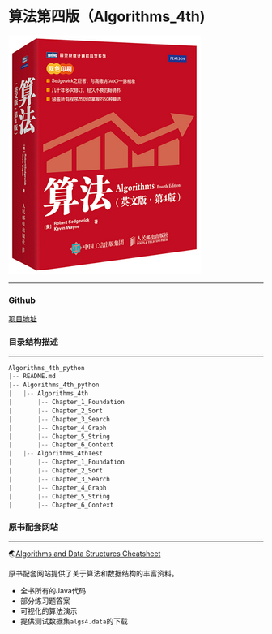 # 算法第四版（Algorithms_4th)

![算法图片](README.assets/algorithms.png)

---------------

### Github 

[项目地址](https://github.com/DongHenry/Algorithms_4th_Python) 

### 目录结构描述

----------------


```python
Algorithms_4th_python
|-- README.md
|-- Algorithms_4th_python
|   |-- Algorithms_4th
|       |-- Chapter_1_Foundation
|       |-- Chapter_2_Sort
|       |-- Chapter_3_Search
|       |-- Chapter_4_Graph
|       |-- Chapter_5_String
|       |-- Chapter_6_Context
|   |-- Algorithms_4thTest
|       |-- Chapter_1_Foundation
|       |-- Chapter_2_Sort
|       |-- Chapter_3_Search
|       |-- Chapter_4_Graph
|       |-- Chapter_5_String
|       |-- Chapter_6_Context
```

### 原书配套网站

-------------------

:earth_asia:[Algorithms and Data Structures Cheatsheet](https://algs4.cs.princeton.edu/cheatsheet/) 

原书配套网站提供了关于算法和数据结构的丰富资料。

- 全书所有的Java代码
- 部分练习题答案
- 可视化的算法演示
- 提供测试数据集`algs4.data`的下载